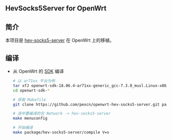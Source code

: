HevSocks5Server for OpenWrt
---

## 简介

本项目是 [hev-socks5-server][UPSTREAM_PROJECT] 在 OpenWrt 上的移植。

## 编译

- 从 OpenWrt 的 [SDK][OPENWRT_SDK] 编译

    ```bash
    # 以 ar71xx 平台为例
    tar xfJ openwrt-sdk-18.06.4-ar71xx-generic_gcc-7.3.0_musl.Linux-x86_64.tar.xz
    cd openwrt-sdk-*
    
    # 获取 Makefile
    git clone https://github.com/pexcn/openwrt-hev-socks5-server.git package/hev-socks5-server
    
    # 选中要编译的包 Network -> hev-socks5-server
    make menuconfig
    
    # 开始编译
    make package/hev-socks5-server/compile V=s
    ```

[UPSTREAM_PROJECT]: https://github.com/heiher/hev-socks5-server
[OPENWRT_SDK]: https://openwrt.org/docs/guide-developer/obtain.firmware.sdk
